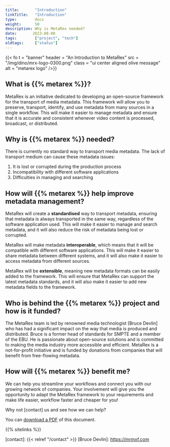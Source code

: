 ```yaml
---
title:       "Introduction"
linkTitle:   "Introduction"
type:        docs
weight:      50
description: Why is MetaRex needed?
date:       2023-08-08
tags:        ["project", "tech"]
oldtags:     ["status"]
---
```

{{< fo t = "banner"
    header = "An Introduction to MetaRex"
    src = "/img/dino/mrx-logo-0300.png"
    class = "ui center aligned olive message"
    alt = "metarex logo"
/>}}

## What is {{% metarex %}}?

MetaRex is an initiative dedicated to developing an open-source framework for the transport of media metadata. This framework will allow you to preserve, transport, identify, and use metadata from many sources in a single workflow.
This will make it easier to manage metadata and ensure that it is accurate and consistent whenever video content is processed, broadcast, or distributed.

## Why is {{% metarex %}} needed?

There is currently no standard way to transport media metadata. The lack of transport medium can cause these metadata issues:

1. It is lost or corrupted during the production process
2. Incompatibility with different software applications
3. Difficulties in managing and searching

## How will {{% metarex %}} help improve metadata management?

MetaRex will create a **standardised** way to transport metadata, ensuring that metadata is always transported in the same way, regardless of the software application used. This will make it easier to manage and search metadata, and it will also reduce the risk of metadata being lost or corrupted.

MetaRex will make metadata **interoperable**, which means that it will be compatible with different software applications. This will make it easier to share metadata between different systems, and it will also make it easier to access metadata from different sources.

MetaRex will be **extensible**, meaning new metadata formats can be easily added to the framework. This will ensure that MetaRex can support the latest metadata standards, and it will also make it easier to add new metadata fields to the framework.

## Who is behind the {{% metarex %}} project and how is it funded?

The MetaRex team is led by renowned media technologist [Bruce Devlin] who has had a significant impact on the way that media is produced and distributed.  Bruce is a former head of standards for SMPTE and a member of the EBU. He is passionate about open-source solutions and is committed to making the media industry more accessible and efficient. MetaRex is a not-for-profit initiative and is funded by donations from companies that will benefit from free-flowing metadata.

## How will {{% metarex %}} benefit me?

We can help you streamline your workflows and connect you with our growing network of companies.  Your involvement will give you the opportunity to adapt the MetaRex framework to your requirements and make life easier, workflow faster and cheaper for you!

Why not [contact] us and see how we can help?

You can [download a PDF](/downloads/introduction-to-metarex.pdf) of this document.

{{% sitelinks %}}

[contact]: {{< relref "/contact" >}}
[Bruce Devlin]:  <https://mrmxf.com>
